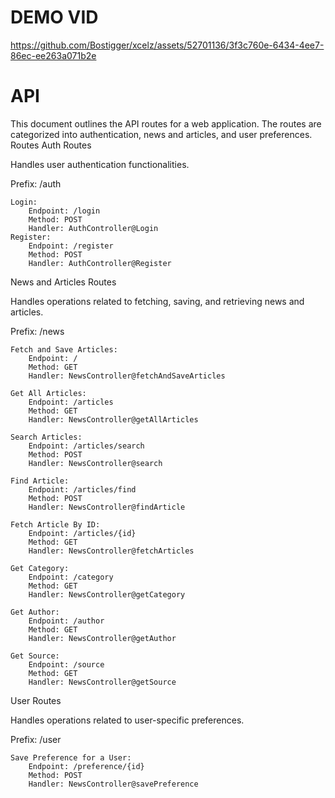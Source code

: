 # DEMO VID

https://github.com/Bostigger/xcelz/assets/52701136/3f3c760e-6434-4ee7-86ec-ee263a071b2e

# API

This document outlines the API routes for a web application. The routes are categorized into authentication, news and articles, and user preferences.
Routes
Auth Routes

Handles user authentication functionalities.

Prefix: /auth

    Login:
        Endpoint: /login
        Method: POST
        Handler: AuthController@Login
    Register:
        Endpoint: /register
        Method: POST
        Handler: AuthController@Register

News and Articles Routes

Handles operations related to fetching, saving, and retrieving news and articles.

Prefix: /news

    Fetch and Save Articles:
        Endpoint: /
        Method: GET
        Handler: NewsController@fetchAndSaveArticles

    Get All Articles:
        Endpoint: /articles
        Method: GET
        Handler: NewsController@getAllArticles

    Search Articles:
        Endpoint: /articles/search
        Method: POST
        Handler: NewsController@search

    Find Article:
        Endpoint: /articles/find
        Method: POST
        Handler: NewsController@findArticle

    Fetch Article By ID:
        Endpoint: /articles/{id}
        Method: GET
        Handler: NewsController@fetchArticles

    Get Category:
        Endpoint: /category
        Method: GET
        Handler: NewsController@getCategory

    Get Author:
        Endpoint: /author
        Method: GET
        Handler: NewsController@getAuthor

    Get Source:
        Endpoint: /source
        Method: GET
        Handler: NewsController@getSource

User Routes

Handles operations related to user-specific preferences.

Prefix: /user

    Save Preference for a User:
        Endpoint: /preference/{id}
        Method: POST
        Handler: NewsController@savePreference



